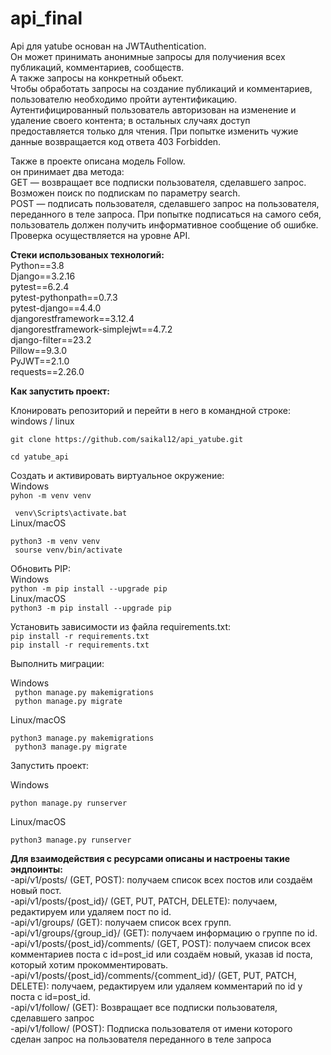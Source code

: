 # api_final
Api для yatube основан на JWTAuthentication.<br>
Он может принимать анонимные запросы для получиения всех публикаций, комментариев, сообществ.<br>
А также запросы на конкретный обьект.<br>
Чтобы обработать запросы на создание публикаций и комментариев, 
пользователю необходимо пройти аутентификацию.<br>
Аутентифицированный пользователь авторизован на изменение и удаление своего контента;
в остальных случаях доступ предоставляется только для чтения. 
При попытке изменить чужие данные возвращается код ответа 403 Forbidden.<br>

Также в проекте описана модель Follow.<br>
он принимает два метода:<br> 
GET — возвращает все подписки пользователя, сделавшего запрос. 
Возможен поиск по подпискам по параметру search.<br>
POST — подписать пользователя, сделавшего запрос на пользователя, переданного в теле запроса.
При попытке подписаться на самого себя, пользователь должен получить информативное 
сообщение об ошибке. Проверка осуществляется на уровне API.<br>


**Стеки использованых технологий:**<br>
Python==3.8 <br>
Django==3.2.16 <br>
pytest==6.2.4 <br>
pytest-pythonpath==0.7.3 <br>
pytest-django==4.4.0 <br>
djangorestframework==3.12.4 <br>
djangorestframework-simplejwt==4.7.2 <br>
django-filter==23.2 <br>
Pillow==9.3.0 <br>
PyJWT==2.1.0 <br>
requests==2.26.0 <br> 

**Как запустить проект:**

Клонировать репозиторий и перейти в него в командной строке:<br>
windows / linux


`git clone https://github.com/saikal12/api_yatube.git`

`cd yatube_api`

Cоздать и активировать виртуальное окружение:<br>
Windows<br>`
pyhon -m venv venv `<br>

`
venv\Scripts\activate.bat`<br>Linux/macOS<br>

`python3 -m venv venv`<br>
`
sourse venv/bin/activate`

Обновить PIP:<br>
Windows<br>`python -m pip install --upgrade pip`<br>Linux/macOS<br>
`python3 -m pip install --upgrade pip`

Установить зависимости из файла requirements.txt:<br>
`pip install -r requirements.txt`<br>
`pip install -r requirements.txt`<br>

Выполнить миграции:

Windows<br>`
python manage.py makemigrations`<br>`
python manage.py migrate`

Linux/macOS

`python3 manage.py makemigrations`<br>`
python3 manage.py migrate`

Запустить проект:

Windows

`python manage.py runserver`

Linux/macOS

`python3 manage.py runserver`



**Для взаимодействия с ресурсами описаны и настроены такие эндпоинты:**<br>
-api/v1/posts/ (GET, POST): получаем список всех постов или создаём новый пост.<br>
-api/v1/posts/{post_id}/ (GET, PUT, PATCH, DELETE): получаем, редактируем или удаляем пост по id.<br>
-api/v1/groups/ (GET): получаем список всех групп.<br>
-api/v1/groups/{group_id}/ (GET): получаем информацию о группе по id.<br>
-api/v1/posts/{post_id}/comments/ (GET, POST): получаем список всех комментариев поста с id=post_id или создаём новый, указав id поста, который хотим прокомментировать.<br>
-api/v1/posts/{post_id}/comments/{comment_id}/ (GET, PUT, PATCH, DELETE): получаем, редактируем или удаляем комментарий по id у поста с id=post_id.<br>
-api/v1/follow/ (GET): Возвращает все подписки пользователя, сделавшего запрос<br>
-api/v1/follow/ (POST): Подписка пользователя от имени которого сделан запрос на пользователя переданного в теле запроса<br>

